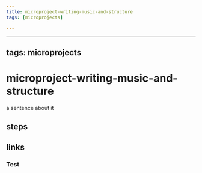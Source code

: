 ```yaml
---
title: microproject-writing-music-and-structure
tags: [microprojects]

---
```


---
tags: microprojects
---

# microproject-writing-music-and-structure

a sentence about it

## steps


## links



### Test

